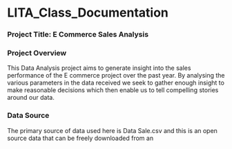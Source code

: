 # LITA_Class_Documentation

### Project Title: E Commerce Sales Analysis

### Project Overview
This Data Analysis project aims to generate insight into the sales performance of the E commerce project over the past year. By analysing the various parameters in the data received we seek to gather enough insight to make reasonable decisions which then enable us to tell compelling stories around our data.

### Data Source
The primary source of data used here is Data Sale.csv and this is an open source data that can be freely downloaded from an 
